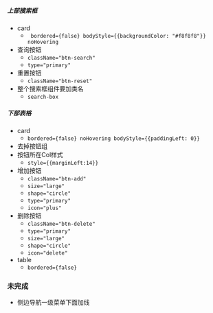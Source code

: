 
##### 上部搜索框
- card 
    - ` bordered={false} bodyStyle={{backgroundColor: "#f8f8f8"}}  noHovering`
- 查询按钮  
    - `className="btn-search"`   
    - `type="primary"`
- 重置按钮  
     - `className="btn-reset"`
- 整个搜索框组件要加类名
    - `search-box`
##### 下部表格
- card
    - `bordered={false} noHovering bodyStyle={{paddingLeft: 0}}`
- 去掉按钮组
- 按钮所在Col样式
     - `style={{marginLeft:14}}`
- 增加按钮
    - `className="btn-add"`
    - `size="large"`
    - `shape="circle"`
    - `type="primary"`
    - `icon="plus"`
- 删除按钮
    - `className="btn-delete"`
    - `type="primary"`
    - `size="large"`
    - `shape="circle"`
    - `icon="delete"`
- table
    - `bordered={false}`



### 未完成
- 侧边导航一级菜单下面加线